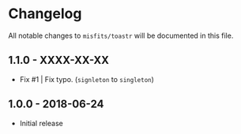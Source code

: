 # Changelog 

All notable changes to `misfits/toastr` will be documented in this file. 

## 1.1.0 - XXXX-XX-XX

- Fix #1 | Fix typo. (`signleton` to `singleton`)

## 1.0.0 - 2018-06-24

- Initial release